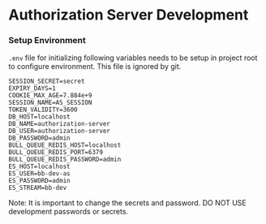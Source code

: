 # Authorization Server Development

### Setup Environment

`.env` file for initializing following variables needs to be setup in project root to configure environment. This file is ignored by git.

```
SESSION_SECRET=secret
EXPIRY_DAYS=1
COOKIE_MAX_AGE=7.884e+9
SESSION_NAME=AS_SESSION
TOKEN_VALIDITY=3600
DB_HOST=localhost
DB_NAME=authorization-server
DB_USER=authorization-server
DB_PASSWORD=admin
BULL_QUEUE_REDIS_HOST=localhost
BULL_QUEUE_REDIS_PORT=6379
BULL_QUEUE_REDIS_PASSWORD=admin
ES_HOST=localhost
ES_USER=bb-dev-as
ES_PASSWORD=admin
ES_STREAM=bb-dev
```

Note: It is important to change the secrets and password. DO NOT USE development passwords or secrets.
